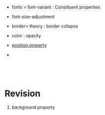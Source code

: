 - fonts > font-variant : Constituent properties
- font-size-adjustment
- border> theory : border collapse

- color : opacity

- [position property](https://www.youtube.com/watch?v=cOw6tgH6P20&list=PLu0W_9lII9agq5TrH9XLIKQvv0iaF2X3w&index=28&t=166s)

-

&nbsp;

&nbsp;

# Revision

1. background property
